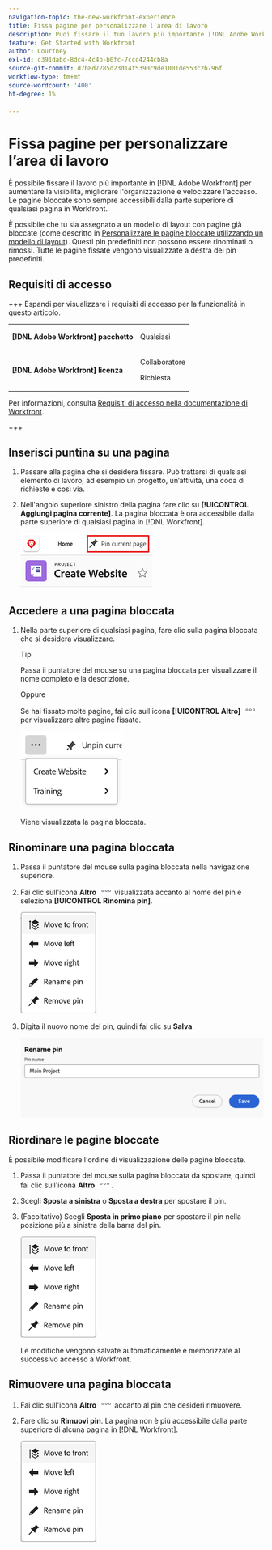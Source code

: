 ```yaml
---
navigation-topic: the-new-workfront-experience
title: Fissa pagine per personalizzare l’area di lavoro
description: Puoi fissare il tuo lavoro più importante [!DNL Adobe Workfront] per una maggiore visibilità, una migliore organizzazione e un accesso più rapido. Le pagine bloccate sono sempre accessibili dalla parte superiore di qualsiasi pagina in Workfront.
feature: Get Started with Workfront
author: Courtney
exl-id: c391dabc-8dc4-4c4b-b0fc-7ccc4244cb8a
source-git-commit: d7b8d7285d23d14f5390c9de1001de553c2b796f
workflow-type: tm+mt
source-wordcount: '400'
ht-degree: 1%

---
```


# Fissa pagine per personalizzare l’area di lavoro

<!-- Audited: 4/2025 -->

È possibile fissare il lavoro più importante in [!DNL Adobe Workfront] per aumentare la visibilità, migliorare l&#39;organizzazione e velocizzare l&#39;accesso. Le pagine bloccate sono sempre accessibili dalla parte superiore di qualsiasi pagina in Workfront.

È possibile che tu sia assegnato a un modello di layout con pagine già bloccate (come descritto in [Personalizzare le pagine bloccate utilizzando un modello di layout](../../administration-and-setup/customize-workfront/use-layout-templates/customize-pinned-pages.md)). Questi pin predefiniti non possono essere rinominati o rimossi. Tutte le pagine fissate vengono visualizzate a destra dei pin predefiniti.

## Requisiti di accesso

+++ Espandi per visualizzare i requisiti di accesso per la funzionalità in questo articolo.

<table style="table-layout:auto"> 
 <col> 
 </col> 
 <col> 
 </col> 
 <tbody> 
  <tr> 
   <td role="rowheader"><strong>[!DNL Adobe Workfront] pacchetto</strong></td> 
   <td> <p>Qualsiasi</p> </td> 
  </tr> 
  <tr> 
   <td role="rowheader"><strong>[!DNL Adobe Workfront] licenza</strong></td> 
   <td> <p>Collaboratore</p> 
     <p>Richiesta</p>
   </td> 
  </tr> 
 </tbody> 
</table>

Per informazioni, consulta [Requisiti di accesso nella documentazione di Workfront](/help/quicksilver/administration-and-setup/add-users/access-levels-and-object-permissions/access-level-requirements-in-documentation.md).

+++

## Inserisci puntina su una pagina

1. Passare alla pagina che si desidera fissare. Può trattarsi di qualsiasi elemento di lavoro, ad esempio un progetto, un’attività, una coda di richieste e così via.

1. Nell&#39;angolo superiore sinistro della pagina fare clic su **[!UICONTROL Aggiungi pagina corrente]**. La pagina bloccata è ora accessibile dalla parte superiore di qualsiasi pagina in [!DNL Workfront].

   ![Inserisci puntina alla pagina corrente](assets/pin-current-page-button.png)

## Accedere a una pagina bloccata

1. Nella parte superiore di qualsiasi pagina, fare clic sulla pagina bloccata che si desidera visualizzare.

   >[!TIP]
   >
   >Passa il puntatore del mouse su una pagina bloccata per visualizzare il nome completo e la descrizione.

   Oppure

   Se hai fissato molte pagine, fai clic sull&#39;icona **[!UICONTROL Altro]** ![Fai clic sull&#39;icona Altro](assets/more-icon.png) per visualizzare altre pagine fissate.

   ![Visualizza altre pagine bloccate](assets/display-pinned-pages.png)

   Viene visualizzata la pagina bloccata.

## Rinominare una pagina bloccata

1. Passa il puntatore del mouse sulla pagina bloccata nella navigazione superiore.
1. Fai clic sull&#39;icona **Altro** ![Altro icona](assets/more-icon.png) visualizzata accanto al nome del pin e seleziona **[!UICONTROL Rinomina pin]**.

   ![Rinomina pin](assets/pin-menu.png)

1. Digita il nuovo nome del pin, quindi fai clic su **Salva**.

   ![Fare clic sul segno di spunta per rinominare il pin](assets/rename-pin-dialog-box.png)


## Riordinare le pagine bloccate

È possibile modificare l&#39;ordine di visualizzazione delle pagine bloccate.

1. Passa il puntatore del mouse sulla pagina bloccata da spostare, quindi fai clic sull&#39;icona **Altro** ![Altro](assets/more-icon.png).
1. Scegli **Sposta a sinistra** o **Sposta a destra** per spostare il pin.
1. (Facoltativo) Scegli **Sposta in primo piano** per spostare il pin nella posizione più a sinistra della barra del pin.

   ![sposta pin](assets/pin-menu.png)

   Le modifiche vengono salvate automaticamente e memorizzate al successivo accesso a Workfront.

## Rimuovere una pagina bloccata

1. Fai clic sull&#39;icona **Altro** ![](assets/more-icon.png) accanto al pin che desideri rimuovere.
1. Fare clic su **Rimuovi pin**. La pagina non è più accessibile dalla parte superiore di alcuna pagina in [!DNL Workfront].

   ![Rimuovi pin](assets/pin-menu.png)


